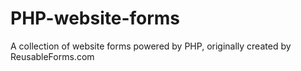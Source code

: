 # PHP-website-forms
A collection of website forms powered by PHP, originally created by ReusableForms.com
